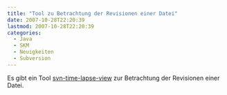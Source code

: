 ```yaml
---
title: "Tool zu Betrachtung der Revisionen einer Datei"
date: 2007-10-28T22:20:39
lastmod: 2007-10-28T22:20:39
categories:
  - Java
  - SKM
  - Neuigkeiten
  - Subversion
---
```

Es gibt ein Tool <a href="http://code.google.com/p/svn-time-lapse-view/" >svn-time-lapse-view</a> zur Betrachtung der Revisionen einer Datei.
